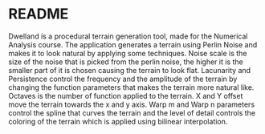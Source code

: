 # README #

Dwelland is a procedural terrain generation tool, made for the Numerical Analysis course. 
The application generates a terrain using Perlin Noise and makes it to look natural by applying some techniques. 
Noise scale is the size of the noise that is picked from the perlin noise, the higher it is the smaller part of it is chosen causing the terrain to look flat. 
Lacunarity and Persistence control the frequency and the amplitude of the terrain by changing the function parameters that makes the terrain more natural like. 
Octaves is the number of function applied to the terrain. X and Y offset move the terrain towards the x and y axis. 
Warp m and Warp n parameters control the spline that curves the terrain and the level of detail controls the coloring of the terrain which is applied using bilinear interpolation.